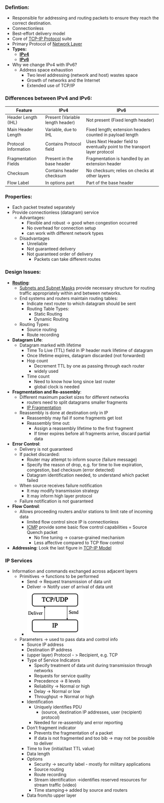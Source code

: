 ### Defintion:
- Responsible for addressing and routing packets to ensure they reach the correct destination.
- Connectionless 
- Best-effort delivery model
- Core of [TCP-IP Protocol](TCP-IP%20Protocol.md) suite
- Primary Protocol of [Network Layer](Network%20Layer.md)
- **Types:**
	- **[IPv4](IPv4.md)**
	- **[IPv6](IPv6.md)** 
- Why we change IPv4 with IPv6?
	- Address space exhaustion
		- Two level addressing (network and host) wastes space
		- Growth of networks and the Internet
		- Extended use of TCP/IP
### Differences between IPv4 and IPv6:
| Feature | IPv4 | IPv6 |
|---------|------|------|
| Header Length (IHL) | Present (Variable length header) | Not present (Fixed length header) |
| Main Header Length | Variable, due to IHL | Fixed length; extension headers counted in payload length |
| Protocol Information | Contains Protocol field | Uses Next Header field to eventually point to the transport layer protocol |
| Fragmentation Fields | Present in the base header | Fragmentation is handled by an extension header |
| Checksum | Contains header checksum | No checksum; relies on checks at other layers |
| Flow Label | In options part | Part of the base header |
### Properties:
- Each packet treated separately 
- Provide connectionless (datagram) service
	- Advantages:
		- Flexible and robust -> good when congestion occurred
		- No overhead for connection setup
		- can work with different network types
	- Disadvantages
		- Unreliable
		- Not guaranteed delivery
		- Not guaranteed order of delivery
			- Packets can take different routes
### Design Issues:
- **[Routing](Routing.md)**:
	- [Subnets and Subnet Masks](Subnets%20and%20Subnet%20Masks.md) provide necessary structure for routing traffic appropriately within and between networks.
	- End systems and routers maintain routing tables:
		- Indicate next router to which datagram should be sent
		- Routing Table Types:
			- Static Routing
			- Dynamic Routing
	- Routing Types:
		- Source routing
		- Route recording
- **Datagram Life**:
	- Datagram marked with lifetime
		- Time To Live (TTL) field in IP header mark lifetime of datagram
		- Once lifetime expires, datagram discarded (not forwarded)
		- Hop count
			- Decrement TTL by one as passing through each router
			- widely used
		- Time count
			- Need to know how long since last router
			- global clock is needed
- **Fragmentation and Re-assembly**:
	- Different maximum packet sizes for different networks
		- routers need to split datagrams smaller fragments
		- [IP Fragmentation](IP%20Fragmentation.md)
	- Reassembly is done at destination only in IP 
		- Reassembly may fail if some fragments get lost
		- Reassembly time out:
			- Assign a reassembly lifetime to the first fragment
			- If timer expires before all fragments arrive, discard partial data
- **Error Control**:
	- Delivery is not guaranteed
	- If packet discarded:
		- Router may attempt to inform source (failure message)
		- Specify the reason of drop, e.g. for time to live expiration, congestion, bad checksum (error detected)
		- Datagram identification needed, to understand which packet failed
	- When source receives failure notification
		- It may modify transmission strategy
		- It may inform high layer protocol
	- Failure notification is not guaranteed
- **Flow Control**:
	- Allows proceeding routers and/or stations to limit rate of incoming data
		- limited flow control since IP is connectionless
		- [ICMP](ICMP.md) provide some basic flow control capabilities = Source Quench packet
			- No fine tuning -> coarse-grained mechanism
			- Less affective compared to TCP flow control
- **Addressing**: Look the last figure in [TCP-IP Model](TCP-IP%20Model.md)
### IP Services
- Information and commands exchanged across adjacent layers
	- Primitives -> functions to be performed
		- Send -> Request transmission of data unit
		- Deliver -> Notify user of arrival of data unit
		- ![IPService](Attachments/IPService.png)
	- Parameters -> used to pass data and control info
		- Source IP address
		- Destination IP address
		- (upper layer) Protocol - > Recipient, e.g. TCP
		- Type of Service Indicators
			- Specify treatment of data unit during transmission through networks
			- Requests for service quality
			- Precedence -> 8 levels
			- Reliability -> Normal or high
			- Delay -> Normal or low 
			- Throughput -> Normal or high
		- Identification
			- Uniquely identifies PDU 
				- (source, destination IP addresses, user (recipient) protocol)
			- Needed for re-assembly and error reporting
		- Don’t fragment indicator
			- Prevents the fragmentation of a packet
			- If data is not fragmented and too bib -> may not be possible to deliver
		- Time to live (initial/last TTL value)
		- Data length
		- Options
			- Security -> security label - mostly for military applications
			- Source routing
			- Route recording
			- Stream identification ->identifies reserved resources for stream traffic (video)
			- Time stamping-> added by source and routers
		- Data from/to upper layer
